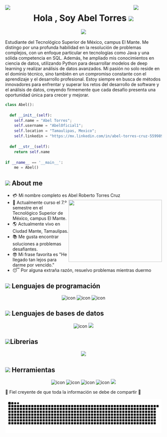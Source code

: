 <img align="left" src="https://user-images.githubusercontent.com/65187002/144930161-2f783401-8d27-4fdf-a2f7-cc0ba32f1f1f.gif" width="18%" style="display:inline;"><img align="right" src="https://user-images.githubusercontent.com/65187002/144930161-2f783401-8d27-4fdf-a2f7-cc0ba32f1f1f.gif" width="18%" style="display:inline;">

<h1 align="center">Hola , Soy Abel Torres <img src="https://media.giphy.com/media/hvRJCLFzcasrR4ia7z/giphy.gif" width="35"></h1>

<p align="center">
  <a href="https://github.com/DenverCoder1/readme-typing-svg">
    <img src="https://readme-typing-svg.herokuapp.com?font=Time+New+Roman&color=%23C8BE25&size=25&center=true&vCenter=true&width=600&height=100&lines=Ingeniero+en+Sistemas+Computacionales;Cientifico+de+datos;Analista+de+datos;Desarrollador+Backend">
  </a>
</p>


Estudiante del Tecnológico Superior de México, campus El Mante. Me distingo por una profunda habilidad en la resolución de problemas complejos, con un enfoque particular en tecnologías como Java y una sólida competencia en SQL. Además, he ampliado mis conocimientos en ciencia de datos, utilizando Python para desarrollar modelos de deep learning y realizar análisis de datos avanzados. Mi pasión no solo reside en el dominio técnico, sino también en un compromiso constante con el aprendizaje y el desarrollo profesional. Estoy siempre en busca de métodos innovadores para enfrentar y superar los retos del desarrollo de software y el análisis de datos, creyendo firmemente que cada desafío presenta una oportunidad única para crecer y mejorar.
<br>

```python
class Abel():
    
  def __init__(self):
    self.name = "Abel Torres";
    self.username = "AbelOficial1";
    self.location = "Tamaulipas, Mexico";
    self.linkedin = "https://mx.linkedin.com/in/abel-torres-cruz-5599892b1/";
  
  def __str__(self):
    return self.name

if __name__ == '__main__':
    me = Abel()
```

 ## <picture><img src = "https://github.com/7oSkaaa/7oSkaaa/blob/main/Images/about_me.gif?raw=true" width = 50px></picture> About me

- :credit_card: Mi nombre completo es Abel Roberto Torres Cruz <img src="https://media.tenor.com/UrDRnKDD9F0AAAAM/gjirlfriend.gif" width="300" height="200" align="right"/>
- :school: Actualmente curso el 7.º semestre en el Tecnológico Superior de México, campus El Mante.
- :earth_americas: Actualmente vivo en Ciudad Mante, Tamaulipas.
- :books: Me gusta encontrar soluciones a problemas desafiantes.
- :sunglasses: Mi frase favorita es "He llegado tan lejos para darme por vencido."
- :sleeping: Por alguna extraña razón, resuelvo problemas mientras duermo

## <img src="https://media2.giphy.com/media/QssGEmpkyEOhBCb7e1/giphy.gif?cid=ecf05e47a0n3gi1bfqntqmob8g9aid1oyj2wr3ds3mg700bl&rid=giphy.gif" width="50px"> Lenguajes de programación

<div align="center">
  <img src="https://techstack-generator.vercel.app/java-icon.svg" alt="icon" width="50" height="50" />
  <img src="https://techstack-generator.vercel.app/python-icon.svg" alt="icon" width="50" height="50" />
  <img src="https://techstack-generator.vercel.app/js-icon.svg" alt="icon"width="50" height="50" />
</div>

## <img src="https://universidadvirtualcnci.mx/wp-content/uploads/2022/12/how-it-works-opt4451.gif" width="50px"> Lenguajes de bases de datos
<div align='center'>
	<img src="https://techstack-generator.vercel.app/mysql-icon.svg" alt="icon" width="50" height="50" />
	<img src="https://skillicons.dev/icons?i=postgres" />
</div>

## <img src="https://media2.giphy.com/media/v1.Y2lkPTc5MGI3NjExa284a2V1dGQ5ZWthd2lyc2d0NWU3N2QxdDMyOXJ0enl4NHpsN3p4bSZlcD12MV9pbnRlcm5hbF9naWZfYnlfaWQmY3Q9cw/YmunwAcgeZJaH49CrT/giphy.webp" width="50px">Librerias
<div align='center'>
	<img src="https://skillicons.dev/icons?i=tensorflow,sklearn,flask" />
</div>

## <img src="https://static.wixstatic.com/media/dd7a20_4a5674d23ecd438f8c7c2ebcff428d48~mv2.gif" width="50px"> Herramientas

<div align="center">
  <img src="https://techstack-generator.vercel.app/docker-icon.svg" alt="icon" width="50" height="50" />
  <img src="https://techstack-generator.vercel.app/kubernetes-icon.svg" alt="icon" width="50" height="50" />
  <img src="https://techstack-generator.vercel.app/github-icon.svg" alt="icon" width="50" height="50" />
  <img src="https://techstack-generator.vercel.app/restapi-icon.svg" alt="icon" width="50" height="50" />
  <img src="https://skillicons.dev/icons?i=git,postman,linux,vscode" />	
</div>
	
🐍 Fiel creyente de que toda la información se debe de compartir 🐍
	
<p align = "center">
	<img src = "https://github.com/7oSkaaa/7oSkaaa/blob/output/github-contribution-grid-snake.svg?" alt = "Snake Game"/>
</p>